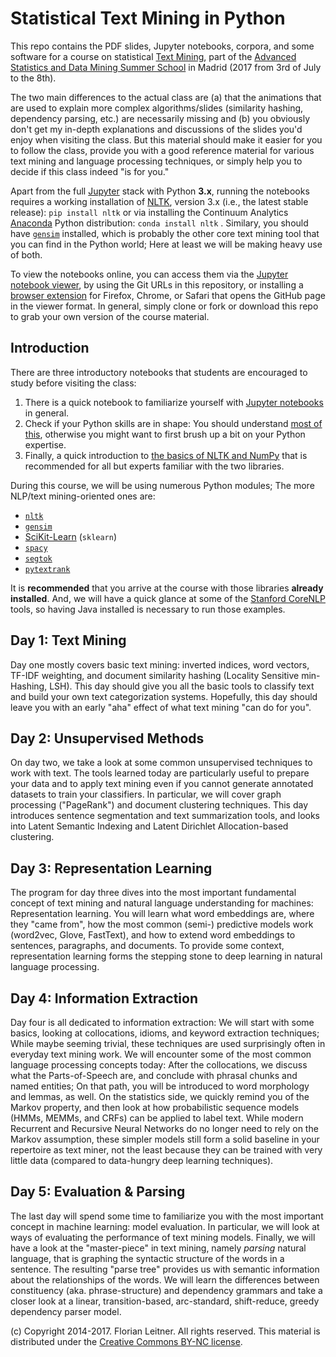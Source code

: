 Statistical Text Mining in Python
=================================

This repo contains the PDF slides, Jupyter notebooks, corpora, and some software for a course on statistical [Text Mining](http://fnl.es/an-introduction-to-statistical-text-mining.html), part of the [Advanced Statistics and Data Mining Summer School](http://www.dia.fi.upm.es/ASDM) in Madrid (2017 from 3rd of July to the 8th).

The two main differences to the actual class are (a) that the animations that are used to explain more complex algorithms/slides (similarity hashing, dependency parsing, etc.) are necessarily missing and (b) you obviously don't get my in-depth explanations and discussions of the slides you'd enjoy when visiting the class.
But this material should make it easier for you to follow the class, provide you with a good reference material for various text mining and language processing techniques, or simply help you to decide if this class indeed "is for you."

Apart from the full [Jupyter](http://jupyter.org/) stack with Python **3.x**, running the notebooks requires a working installation of [NLTK](http://www.nltk.org/), version 3.x (i.e., the latest stable release): `pip install nltk` or via installing the Continuum Analytics [Anaconda](http://continuum.io/downloads) Python distribution: `conda install nltk` .
Similary, you should have [`gensim`](http://radimrehurek.com/gensim/index.html) installed, which is probably the other core text mining tool that you can find in the Python world; Here at least we will be making heavy use of both.

To view the notebooks online, you can access them via the [Jupyter notebook viewer](https://nbviewer.jupyter.org/), by using the Git URLs in this repository, or installing a [browser extension](https://jiffyclub.github.io/open-in-nbviewer/) for Firefox, Chrome, or Safari that opens the GitHub page in the viewer format.
In general, simply clone or fork or download this repo to grab your own version of the course material.

Introduction
------------

There are three introductory notebooks that students are encouraged to study before visiting the class:

1. There is a quick notebook to familiarize yourself with [Jupyter notebooks](http://nbviewer.jupyter.org/github/fnl/asdm-tm-class/blob/master/Jupyter.ipynb) in general.
1. Check if your Python skills are in shape: You should understand [most of this](http://nbviewer.jupyter.org/github/fnl/asdm-tm-class/blob/master/Python.ipynb), otherwise you might want to first brush up a bit on your Python expertise.
1. Finally, a quick introduction to [the basics of NLTK and NumPy](http://nbviewer.jupyter.org/github/fnl/asdm-tm-class/blob/master/NLTK%20and%20NumPy.ipynb) that is recommended for all but experts familiar with the two libraries.

During this course, we will be using numerous Python modules; The more NLP/text mining-oriented ones are:

* [`nltk`](http://www.nltk.org)
* [`gensim`](http://radimrehurek.com/gensim/index.html)
* [SciKit-Learn](http://scikit-learn.org/) (`sklearn`)
* [`spacy`](https://spacy.io/)
* [`segtok`](https://github.com/fnl/segtok)
* [`pytextrank`](https://github.com/ceteri/pytextrank)

It is **recommended** that you arrive at the course with those libraries **already installed**.
And, we will have a quick glance at some of the [Stanford CoreNLP](https://stanfordnlp.github.io/CoreNLP/) tools, so having Java installed is necessary to run those examples.

Day 1: Text Mining
-----

Day one mostly covers basic text mining: inverted indices, word vectors, TF-IDF weighting, and document similarity hashing (Locality Sensitive min-Hashing, LSH).
This day should give you all the basic tools to classify text and build your own text categorization systems.
Hopefully, this day should leave you with an early "aha" effect of what text mining "can do for you".

Day 2: Unsupervised Methods
-----

On day two, we take a look at some common unsupervised techniques to work with text.
The tools learned today are particularly useful to prepare your data and to apply text mining even if you cannot generate annotated datasets to train your classifiers.
In particular, we will cover graph processing ("PageRank") and document clustering techniques.
This day introduces sentence segmentation and text summarization tools, and looks into Latent Semantic Indexing and Latent Dirichlet Allocation-based clustering.

Day 3: Representation Learning
-----

The program for day three dives into the most important fundamental concept of text mining and natural language understanding for machines: Representation learning.
You will learn what word embeddings are, where they "came from", how the most common (semi-) predictive models work (word2vec, Glove, FastText), and how to extend word embeddings to sentences, paragraphs, and documents.
To provide some context, representation learning forms the stepping stone to deep learning in natural language processing.

Day 4: Information Extraction
-----

Day four is all dedicated to information extraction: We will start with some basics, looking at collocations, idioms, and keyword extraction techniques; While maybe seeming trivial, these techniques are used surprisingly often in everyday text mining work.
We will encounter some of the most common language processing concepts today: After the collocations, we discuss what the Parts-of-Speech are, and conclude with phrasal chunks and named entities; On that path, you will be introduced to word morphology and lemmas, as well.
On the statistics side, we quickly remind you of the Markov property, and then look at how probabilistic sequence models (HMMs, MEMMs, and CRFs) can be applied to label text.
While modern Recurrent and Recursive Neural Networks do no longer need to rely on the Markov assumption, these simpler models still form a solid baseline in your repertoire as text miner, not the least because they can be trained with very little data (compared to data-hungry deep learning techniques).
		
Day 5: Evaluation & Parsing
-----

The last day will spend some time to familiarize you with the most important concept in machine learning: model evaluation. In particular, we will look at ways of evaluating the performance of text mining models.
Finally, we will have a look at the "master-piece" in text mining, namely *parsing* natural language, that is graphing the syntactic structure of the words in a sentence.
The resulting "parse tree" provides us with semantic information about the relationships of the words.
We will learn the differences between constituency (aka. phrase-structure) and dependency grammars and take a closer look at a linear, transition-based, arc-standard, shift-reduce, greedy dependency parser model.

(c) Copyright 2014-2017. Florian Leitner. All rights reserved.
This material is distributed under the [Creative Commons BY-NC license](https://creativecommons.org/licenses/by-nc/4.0/).
